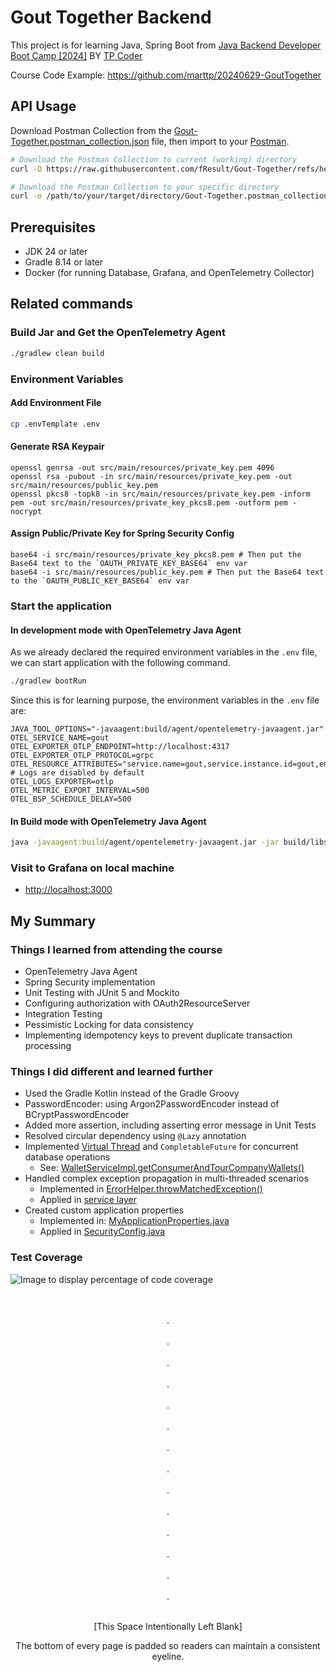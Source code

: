 # Gout Together Backend

This project is for learning Java, Spring Boot
from [Java Backend Developer Boot Camp \[2024\]](https://www.youtube.com/playlist?list=PLm3A9eDaMzukMQtdDoeOR-HbFN35vieQY)
BY [TP Coder](https://www.youtube.com/@tpcoder)

Course Code Example: <https://github.com/marttp/20240629-GoutTogether>

## API Usage

Download Postman Collection from the [Gout-Together.postman_collection.json](https://raw.githubusercontent.com/fResult/Gout-Together/refs/heads/main/Gout-Together.postman_collection.json) file, then import to your [Postman](https://www.postman.com/downloads).

```bash
# Download the Postman Collection to current (working) directory
curl -O https://raw.githubusercontent.com/fResult/Gout-Together/refs/heads/main/Gout-Together.postman_collection.json

# Download the Postman Collection to your specific directory
curl -o /path/to/your/target/directory/Gout-Together.postman_collection.json https://raw.githubusercontent.com/fResult/Gout-Together/refs/heads/main/Gout-Together.postman_collection.json
```

## Prerequisites

- JDK 24 or later
- Gradle 8.14 or later
- Docker (for running Database, Grafana, and OpenTelemetry Collector)

## Related commands

### Build Jar and Get the OpenTelemetry Agent

```bash
./gradlew clean build
```

### Environment Variables

#### Add Environment File

```bash
cp .envTemplate .env
```

#### Generate RSA Keypair

```shell
openssl genrsa -out src/main/resources/private_key.pem 4096
openssl rsa -pubout -in src/main/resources/private_key.pem -out src/main/resources/public_key.pem
openssl pkcs8 -topk8 -in src/main/resources/private_key.pem -inform pem -out src/main/resources/private_key_pkcs8.pem -outform pem -nocrypt
```

#### Assign Public/Private Key for Spring Security Config

```shell
base64 -i src/main/resources/private_key_pkcs8.pem # Then put the Base64 text to the `OAUTH_PRIVATE_KEY_BASE64` env var
base64 -i src/main/resources/public_key.pem # Then put the Base64 text to the `OAUTH_PUBLIC_KEY_BASE64` env var
```

### Start the application

#### In development mode with OpenTelemetry Java Agent

As we already declared the required environment variables in the `.env` file, we can start application with the
following
command.

```bash
./gradlew bootRun
```

Since this is for learning purpose, the environment variables in the `.env` file are:

```env
JAVA_TOOL_OPTIONS="-javaagent:build/agent/opentelemetry-javaagent.jar"
OTEL_SERVICE_NAME=gout
OTEL_EXPORTER_OTLP_ENDPOINT=http://localhost:4317
OTEL_EXPORTER_OTLP_PROTOCOL=grpc
OTEL_RESOURCE_ATTRIBUTES="service.name=gout,service.instance.id=gout,env=dev"
# Logs are disabled by default
OTEL_LOGS_EXPORTER=otlp
OTEL_METRIC_EXPORT_INTERVAL=500
OTEL_BSP_SCHEDULE_DELAY=500

```

#### In Build mode with OpenTelemetry Java Agent

```bash
java -javaagent:build/agent/opentelemetry-javaagent.jar -jar build/libs/app.jar
```

### Visit to Grafana on local machine

- <http://localhost:3000>

## My Summary

### Things I learned from attending the course

- OpenTelemetry Java Agent
- Spring Security implementation
- Unit Testing with JUnit 5 and Mockito
- Configuring authorization with OAuth2ResourceServer
- Integration Testing
- Pessimistic Locking for data consistency
- Implementing idempotency keys to prevent duplicate transaction processing

### Things I did different and learned further

- Used the Gradle Kotlin instead of the Gradle Groovy
- PasswordEncoder: using Argon2PasswordEncoder instead of BCryptPasswordEncoder
- Added more assertion, including asserting error message in Unit Tests
- Resolved circular dependency using `@Lazy` annotation
- Implemented [Virtual Thread](https://docs.oracle.com/en/java/javase/21/core/virtual-threads.html) and `CompletableFuture` for concurrent database operations
    - See: [WalletServiceImpl.getConsumerAndTourCompanyWallets()](https://github.com/fResult/Gout-Together/blob/f4ef3ffebc4bee2ad9919b78996cfa1c659e484f/src/main/java/dev/fResult/goutTogether/wallets/services/WalletServiceImpl.java#L202-L224)
- Handled complex exception propagation in multi-threaded scenarios
    - Implemented in [ErrorHelper.throwMatchedException()](https://github.com/fResult/Gout-Together/blob/f4ef3ffebc4bee2ad9919b78996cfa1c659e484f/src/main/java/dev/fResult/goutTogether/common/helpers/ErrorHelper.java#L24-L38)
    - Applied in [service layer](https://github.com/fResult/Gout-Together/blob/f4ef3ffebc4bee2ad9919b78996cfa1c659e484f/src/main/java/dev/fResult/goutTogether/wallets/services/WalletServiceImpl.java#L225-L227)
- Created custom application properties
    - Implemented in: [MyApplicationProperties.java](https://github.com/fResult/Gout-Together/blob/f4ef3ffebc4bee2ad9919b78996cfa1c659e484f/src/main/java/dev/fResult/goutTogether/common/configs/MyApplicationProperties.java)
    - Applied in [SecurityConfig.java](https://github.com/fResult/Gout-Together/blob/34161612b0706213de18d278ebc5c15681c4b324/src/main/java/dev/fResult/goutTogether/common/configs/SecurityConfig.java#L52-L56)

### Test Coverage
![Image to display percentage of code coverage](https://github.com/user-attachments/assets/ef5c0b2d-3fd4-4af7-804d-7819b5c4b1b8)

<footer>
  <div align=center>
    <br><br>.<br><br>.<br><br>.<br><br>.<br><br>.<br><br>.<br><br>.<br><br>.<br><br>.<br><br>.<br><br>.<br><br>.<br><br>.<br><br>.<br><br>
  </div>

  <p align=center>
    [This Space Intentionally Left Blank]
  </p>

  <p align=center>
    The bottom of every page is padded so readers can maintain a consistent eyeline.
  </p>
</footer>
